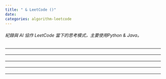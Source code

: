 ```yaml
---
title: " & LeetCode ()"
date: 
categories: algorithm-leetcode
---
```


###### 紀錄與 AI 協作 LeetCode 當下的思考模式，主要使用Python & Java。


<!-- #### []()


*** -->

---
#### []()


---
#### []()


---
#### []()


---
#### []()


---
